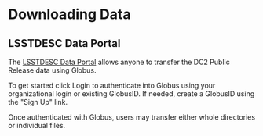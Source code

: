 # Downloading Data

## LSSTDESC Data Portal

The [LSSTDESC Data Portal](https://lsstdesc-portal.nersc.gov/) allows anyone to transfer the DC2 Public Release data using Globus.   

To get started click Login to authenticate into Globus using your organizational login or existing GlobusID. If needed, create a GlobusID using the "Sign Up" link.

Once authenticated with Globus, users may transfer either whole directories or individual files.
